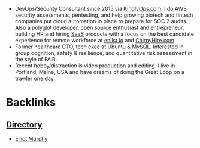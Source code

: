 - DevOps/Security Consultant since 2015 via [KindlyOps.com](https://kindlyops.com). I do AWS security assessments, pentesting, and help growing biotech and fintech companies put cloud automation in place to prepare for SOC 2 audits. Also a polyglot developer, open source enthusiast and entrepreneur, building HR and hiring [SaaS](<SaaS.md>) products with a focus on the best candidate experience for remote workforce at [enlist.io](https://enlist.io) and [ChirpyHire.com](https://chirpyhire.com). 
- Former healthcare CTO, tech exec at Ubuntu & MySQL. Interested in group cognition, safety & resilience, and quantitative risk assessment in the style of FAIR.
- Recent hobby/distraction is video production and editing. I live in Portland, Maine, USA and have dreams of doing the Great Loop on a trawler one day. 

# Backlinks
## [Directory](<Directory.md>)
- [Elliot Murphy](<Elliot Murphy.md>)

